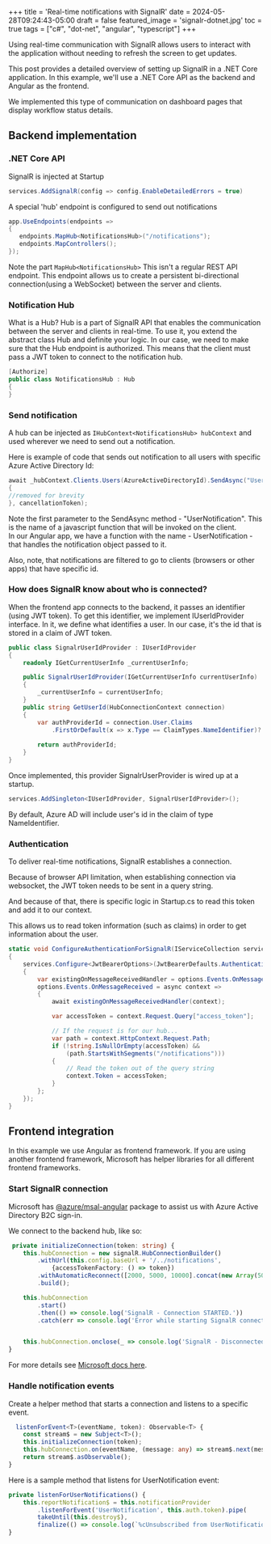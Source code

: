 +++
title = 'Real-time notifications with SignalR'
date = 2024-05-28T09:24:43-05:00
draft = false 
featured_image = 'signalr-dotnet.jpg'
toc = true
tags = ["c#", "dot-net", "angular", "typescript"]
+++

Using real-time communication with SignalR allows users to interact with the application 
without needing to refresh the screen to get updates.

This post provides a detailed overview of setting up SignalR in a .NET Core application.
In this example, we'll use a .NET Core API as the backend and Angular as the frontend.

We implemented this type of communication on dashboard pages that display workflow status details.


## Backend implementation 

### .NET Core API

SignalR is injected at Startup  

```csharp
services.AddSignalR(config => config.EnableDetailedErrors = true)
```

A special 'hub' endpoint is configured to send out notifications

```csharp
app.UseEndpoints(endpoints =>
{
   endpoints.MapHub<NotificationsHub>("/notifications");
   endpoints.MapControllers();
});
```

Note the part `MapHub<NotificationsHub>` This isn't a regular REST API endpoint. 
This endpoint allows us to create a persistent bi-directional connection(using a WebSocket) between the server and clients.

### Notification Hub

What is a Hub? Hub is a part of SignalR API that enables the communication between the server
and clients in real-time. To use it, you extend the abstract class Hub and definite your logic.
In our case, we need to make sure that the Hub endpoint is authorized.
This means that the client must pass a JWT token to connect to the notification hub.

```csharp
[Authorize]
public class NotificationsHub : Hub
{
}
```

### Send notification

A hub can be injected as `IHubContext<NotificationsHub> hubContext` 
and used wherever we need to send out a notification.

Here is example of code that sends out notification to all users with specific Azure Active Directory Id:

```csharp
await _hubContext.Clients.Users(AzureActiveDirectoryId).SendAsync("UserNotification", new
{
//removed for brevity
}, cancellationToken);
```


Note the first parameter to the SendAsync method - "UserNotification".
This is the name of a javascript function that will be invoked on the client.  
In our Angular app, we have a function with the name - UserNotification - that handles 
the notification object passed to it.


Also, note, that notifications are filtered to go to clients (browsers or other apps) that have specific id. 

### How does SignalR know about who is connected? 

When the frontend app connects to the backend, it passes an identifier (using JWT token). 
To get this identifier, we implement IUserIdProvider interface. 
In it, we define what identifies a user. In our case, it's the id that is stored in a claim of JWT token.

```csharp
public class SignalrUserIdProvider : IUserIdProvider
{
    readonly IGetCurrentUserInfo _currentUserInfo;

    public SignalrUserIdProvider(IGetCurrentUserInfo currentUserInfo)
    {
        _currentUserInfo = currentUserInfo;
    }
    public string GetUserId(HubConnectionContext connection)
    {
        var authProviderId = connection.User.Claims
            .FirstOrDefault(x => x.Type == ClaimTypes.NameIdentifier)?.Value;
    
        return authProviderId;
    }
}
```

Once implemented, this provider SignalrUserProvider is wired up at a startup.

```csharp
services.AddSingleton<IUserIdProvider, SignalrUserIdProvider>();
```

By default, Azure AD will include user's id in the claim of type NameIdentifier. 


### Authentication 

To deliver real-time notifications, SignalR establishes a connection.

Because of browser API limitation, when establishing connection via websocket,
the JWT token needs to be sent in a query string.


And because of that,  there is specific logic in Startup.cs to read this token and add it to our context.

This allows us to read token information (such as claims) in order to get information about the user.

```csharp
static void ConfigureAuthenticationForSignalR(IServiceCollection services)
{
    services.Configure<JwtBearerOptions>(JwtBearerDefaults.AuthenticationScheme, options =>
    {
        var existingOnMessageReceivedHandler = options.Events.OnMessageReceived;
        options.Events.OnMessageReceived = async context =>
        {
            await existingOnMessageReceivedHandler(context);

            var accessToken = context.Request.Query["access_token"];

            // If the request is for our hub...
            var path = context.HttpContext.Request.Path;
            if (!string.IsNullOrEmpty(accessToken) &&
                (path.StartsWithSegments("/notifications")))
            {
                // Read the token out of the query string
                context.Token = accessToken;
            }
        };
    }); 
} 
```


## Frontend integration

In this example we use Angular as frontend framework. 
If you are using another frontend framework, Microsoft 
has helper libraries for all different frontend frameworks.


### Start SignalR connection

Microsoft has [@azure/msal-angular](https://github.com/AzureAD/microsoft-authentication-library-for-js#readme) 
package to assist us with Azure Active Directory B2C sign-in.

We connect to the backend hub, like so:



```typescript
 private initializeConnection(token: string) {
    this.hubConnection = new signalR.HubConnectionBuilder()
        .withUrl(this.config.baseUrl + '/../notifications',
            {accessTokenFactory: () => token})
        .withAutomaticReconnect([2000, 5000, 10000].concat(new Array(50).fill(30000)))
        .build();

    this.hubConnection
        .start()
        .then(() => console.log('SignalR - Connection STARTED.'))
        .catch(err => console.log('Error while starting SignalR connection: ' + err));


    this.hubConnection.onclose(_ => console.log('SignalR - Disconnected.'));
}
```

For more details see [Microsoft docs here](https://learn.microsoft.com/en-us/aspnet/core/signalr/authn-and-authz?view=aspnetcore-8.0#bearer-token-authentication).



### Handle notification events

Create a helper method that starts a connection and listens to a specific event.

```typescript
  listenForEvent<T>(eventName, token): Observable<T> {
    const stream$ = new Subject<T>();
    this.initializeConnection(token);
    this.hubConnection.on(eventName, (message: any) => stream$.next(message));
    return stream$.asObservable();
}
```

Here is a sample method that listens for UserNotification event:

```typescript
private listenForUserNotifications() {
    this.reportNotification$ = this.notificationProvider
        .listenForEvent('UserNotification', this.auth.token).pipe(
        takeUntil(this.destroy$),
        finalize(() => console.log(`%cUnsubscribed from UserNotification`, 'color:yellow; background-color:seagreen')));
}
```
